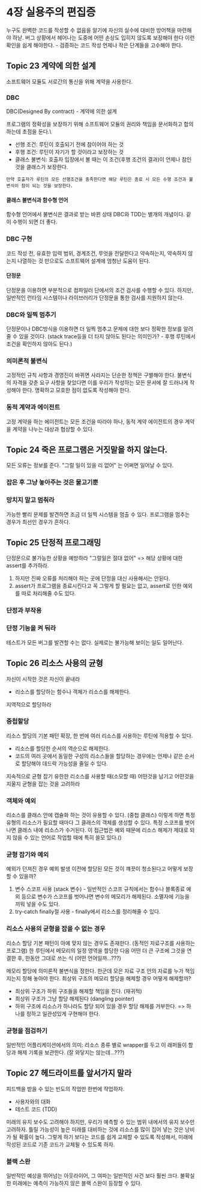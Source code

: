 # 4장 실용주의 편집증

누구도 완벽한 코드를 작성할 수 없음을 알기에 자신의 실수에 대비한 방어책을 마련해야 하낟.
버그 상황에서 헤어나는 도중에 어떤 손상도 입히지 않도록 보장해야 한다
이런 확인을 쉽게 해야한다. - 검증하는 코드 작성
언제나 작은 단계들을 고수해야 한다.

## Topic 23 계약에 의한 설계

소프트웨어 모듈도 서로간의 통신을 위해 계약을 사용한다.

### DBC

DBC(Designed By contract) - 계약에 의한 설계

프로그램의 정확성을 보장하기 위해 소프트웨어 모듈의 권리와 책임을 문서화하고 합의하는데 초점을 둔다.\
- 선행 조건: 루틴이 호출되기 전에 참이어야 하는 것
- 후행 조건: 루틴이 자기가 할 것이라고 보장하는 것
- 클래스 불변식: 호출자 입장에서 볼 때는 이 조건(후행 조건의 결과)이 언제나 참인 것을 클래스가 보장한다.

```
만약 호출자가 루틴의 모든 선행조건을 충족한다면 해당 루틴은 종료 시 모든 수행 조건과 불변식이 참이 되는 것을 보장한다.
```

#### 클래스 불변식과 함수형 언어

함수형 언어에서 불변식은 결과로 받는 바뀐 상태
DBC와 TDD는 별개의 개념이다. 같이 수행이 되면 더 좋다.

### DBC 구현

 코드 작성 전, 유효한 입력 범위, 경계조건, 무엇을 전달한다고 약속하는지, 약속하지 않는지 나열하는 것 만으로도 소프트웨어 설계에 엄청난 도움이 된다.

#### 단정문

단정문을 이용하면 부분적으로 컴파일러 단에서의 조건 검사를 수행할 수 있다.
하지만, 일반적인 런타임 시스템이나 라이브러리가 단정문을 통한 검사를 지원하지 않는다.

### DBC와 일찍 멈추기

단정문이나 DBC방식을 이용하면 더 일찍 멈추고 문제에 대한 보다 정확한 정보를 알려줄 수 있을 것이다.
(stack trace등을 더 타지 않아도 된다는 의미인가? - 후행 루틴에서 조건을 확인하지 않아도 된다.)

### 의미론적 불변식

고정적인 규칙 사항과 경영진이 바뀌면 사라지는 단순한 정책은 구별해야 한다.
불변식의 자격을 갖춘 요구 사항을 찾았다면 이를 우리가 작성하는 모든 문서에 잘 드러나게 작성해야 한다.
명확하고 모호한 점이 없도록 작성해야 한다.

### 동적 계약과 에이전트

고정 계약을 하는 에이전트는 모든 조건을 따라야 하나, 동적 계약 에이전트의 경우 계약을 계약을 나누는 대상과 협상할 수 있다.

## Topic 24 죽은 프로그램은 거짓말을 하지 않는다.

모든 오류는 정보를 준다.
"그럴 일이 있을 리 없어" 는 어쩌면 일어날 수 있다.

### 잡은 후 그냥 놓아주는 것은 물고기뿐

### 망치지 말고 멈춰라

 가능한 빨리 문제를 발견하면 조금 더 일찍 시스템을 멈출 수 있다.
 프로그램을 멈추는 경우가 최선인 경우가 흔하다.

## Topic 25 단정적 프로그래밍

단정문으로 불가능한 상황을 예방하라
"그럴일은 절대 없어" => 해당 상황에 대한 assert를 추가하라.

1. 하지만 진짜 오류를 처리해야 하는 곳에 단정을 대신 사용해서는 안된다.
2. assert가 프로그램을 종료시킨다고 꼭 그렇게 할 필요는 없고, assert로 인한 예외를 따로 처리해줄 수도 있다.

### 단정과 부작용

### 단정 기능을 켜 둬라

테스트가 모든 버그를 발견할 수는 없다.
실제로는 불가능해 보이는 일도 일어난다.

## Topic 26 리소스 사용의 균형

자신이 시작한 것은 자신이 끝내라
- 리소스를 할당하는 함수나 객체가 리소스를 해제한다.

지역적으로 할당하라

### 중첩할당

리소스 할당의 기본 패턴 확장, 한 번에 여러 리소스를 사용하는 루틴에 적용할 수 있다.
- 리소스를 할당한 순서의 역순으로 해제한다.
- 코드의 여러 곳에서 동일한 구성의 리소스들을 할당하는 경우에는 언제나 같은 순서로 할당해야 데드락 가능성을 줄일 수 있다.

지속적으로 균형 잡기
유한한 리소스를 사용할 때(소모할 때) 어떤것을 남기고 어떤것을 지울지 균형을 잡는 것을 고려하라

### 객체와 예외

리소스를 클래스 안에 캡슐화 하는 것이 유용할 수 있다. (중첩 클래스)
이렇게 하면 특정 유형의 리소스가 필요할 때마다 그 클래스의 객체를 생성할 수 있다.
특정 스코프를 벗어나면 클래스 내에 리소스가 수거된다.
이 접근법은 예외 때문에 리소스 해제가 제대로 되지 않을 수 있는 언어로 작업할 때에 특히 쓸모 있다.()

### 균형 잡기와 예외

예외가 던져진 경우 예외 발생 이전에 할당된 모든 것이 꺠끗이 청소된다고 어떻게 보장할 수 있을까?
1. 변수 스코프 사용 (stack 변수) - 일반적인 스코프 규칙에서는 함수나 블록종료 예외 등으로 변수가 스코프를 벗어나면 변수의 메모리가 해제된다. 소멸자에 기능을 끼워 넣을 수도 있다.
2. try-catch finally절 사용 - finally에서 리소스를 정리해줄 수 있다.

### 리소스 사용의 균형을 잡을 수 없는 경우

리소스 할당 기본 패턴이 아예 맞지 않는 경우도 존재한다. (동적인 자료구조를 사용하는 프로그램)
한 루틴에서 메모리의 일정 영역을 할당한 다음 어떤 더 큰 구조에 그것을 연결한 후, 한동안 그대로 쓰는 식
(어떤 언어일까...???)

메모리 할당에 의미론적 불변식을 정한다.
한군데 모은 자료 구조 안의 자료를 누가 책임지는지 정해 놓아야 한다.
최상위 구조의 메모리 할당을 해제할 경우 어떻게 해제할까?
- 최상위 구조가 하위 구조들을 해제할 책임을 진다. (재귀적)
- 최상위 구조가 그냥 할당 해제된다 (dangling pointer)
- 하위 구조에 리소스가 하나라도 할당 되어 있을 경우 할당 해제를 거부한다.
=> 하나를 정하고 일관성있게 구현해야 한다.

### 균형을 점검하기

일반적인 어플리케이션에서의 의미: 리소스 종류 별로 wrapper를 두고 이 래퍼들이 할당과 해제 기록을 보관한다.
(잘 와닿지는 않는데...???)

## Topic 27 헤드라이트를 앞서가지 말라

피드백을 받을 수 있는 빈도의 작업만 한번에 작업하자.
- 사용자와의 대화
- 테스트 코드 (TDD)

미래의 유지 보수도 고려해야 하지만, 우리가 예측할 수 있는 범위 내에서의 유지 보수만 고려하자.
틀릴 가능성이 높은 미래를 대비하는 것에 리소스를 많이 집어 넣는 것은 낭비가 될 확률이 높다.
그렇게 하기 보다는 코드를 쉽게 교체할 수 있도록 작성해서, 미래에 작성된 코드로 기존 코드가 교체될 수 있도록 하자.

### 블랙 스완

일반적인 예상을 뛰어넘는 아웃라이어, 그 여파는 일반적인 사건 보다 훨씬 크다.
불확실한 미래에는 예측이 가능하지 않은 블랙 스완이 등장할 수 있다.